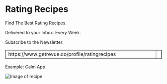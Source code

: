 # Rating Recipes

Find The Best Rating Recipes. 

Delivered to your Inbox. Every Week.

Subscribe to the Newsletter:

<table border="1"><tbody><tr>
<td width="100%">https://www.getrevue.co/profile/ratingrecipes</td>
<td></td></tr></tbody></table>

Example:
Calm App

![Image of recipe](https://drive.google.com/file/d/16mP6KZpPDcSDlZXcBDdKrPeFJPJxakYO/view)
